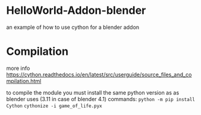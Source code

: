 # HelloWorld-Addon-blender
an example of how to use cython for a blender addon

# Compilation
more info https://cython.readthedocs.io/en/latest/src/userguide/source_files_and_compilation.html

to compile the module you must install the same python version as as blender uses (3.11 in case of blender 4.1)
commands:
`python -m pip install Cython`
`cythonize -i game_of_life.pyx`
